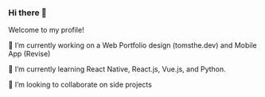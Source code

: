 ### Hi there 👋

Welcome to my profile!

🔭 I’m currently working on a Web Portfolio design (tomsthe.dev) and Mobile App (Revise)

🌱 I’m currently learning React Native, React.js, Vue.js, and Python.

👯 I’m looking to collaborate on side projects

<!--
**tomscdxvi/tomscdxvi** is a ✨ _special_ ✨ repository because its `README.md` (this file) appears on your GitHub profile.
-->
